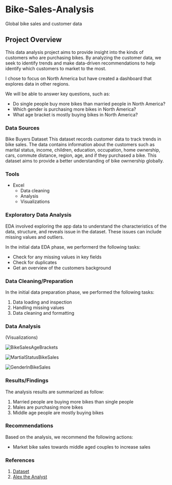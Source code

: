 # Bike-Sales-Analysis
Global bike sales and customer data


## Project Overview

This data analysis project aims to provide insight into the kinds of customers who are purchasing bikes. By analyzing the customer data, we seek to identify trends and make data-driven recommendations to help identify which customers to market to the most.

I chose to focus on North America but have created a dashboard that explores data in other regions.

We will be able to answer key questions, such as:

- Do single people buy more bikes than married people in North America?
- Which gender is purchasing more bikes in North America?
- What age bracket is mostly buying bikes in North America?

### Data Sources
Bike Buyers Dataset
This dataset records customer data to track trends in bike sales. The data contains information about the customers such as marital status, income, children, education, occupation, home ownership, cars, commute distance, region, age, and if they purchased a bike. This dataset aims to provide a better understanding of bike owrnership globally.

### Tools
- Excel
  - Data cleaning
  - Analysis
  - Visualizations

### Exploratory Data Analysis

EDA involved exploring the app data to understand the characteristics of the data, structure, and reveals issue in the dataset. These issues can include missing values and outliers. 

In the initial data EDA phase, we performerd the following tasks:

- Check for any missing values in key fields
- Check for duplicates
- Get an overview of the customers background

### Data Cleaning/Preparation

In the initial data preparation phase, we performed the following tasks:
1. Data loading and inspection
2. Handling missing values
3. Data cleaning and formatting

### Data Analysis
  
  (Visualizations)


![BikeSalesAgeBrackets](https://github.com/jayleenmarie/Bike-Sales-Analysis/assets/162367615/5b0c3fda-198e-49ef-bdb0-d01be6df1a93)

![MartialStatusBikeSales](https://github.com/jayleenmarie/Bike-Sales-Analysis/assets/162367615/9aa47c39-30d3-40f9-bdfd-44a383f0e4d2)

![GenderInBikeSales](https://github.com/jayleenmarie/Bike-Sales-Analysis/assets/162367615/c023ed5a-3c28-4765-9ada-9fcbc56be206)

### Results/Findings

The analysis results are summarized as follow:
1. Married people are buying more bikes than single people
2. Males are purchasing more bikes
3. Middle age people are mostly buying bikes

### Recommendations

Based on the analysis, we recommend the following actions:
- Market bike sales towards middle aged couples to increase sales

### References

1.  [Dataset](https://github.com/AlexTheAnalyst/Excel-Tutorial/blob/main/Excel%20Project%20Dataset.xlsx)
2.  [Alex the Analyst](https://www.youtube.com/watch?v=opJgMj1IUrc)

